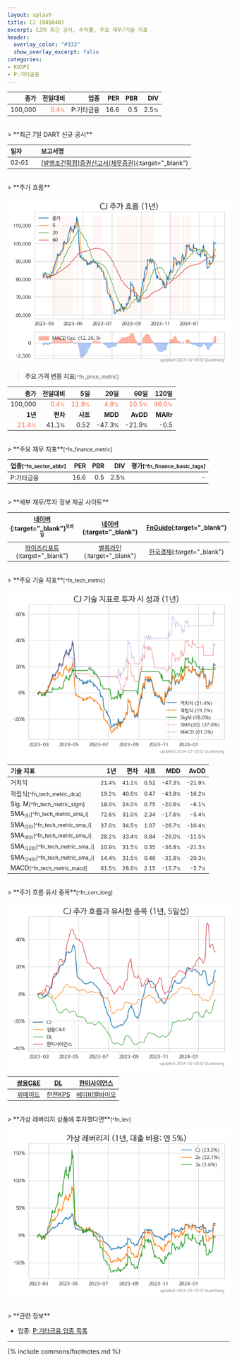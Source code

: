 ```yaml
---
layout: splash
title: CJ (001040)
excerpt: CJ의 최근 공시, 수익률, 주요 재무/기술 지표
header:
  overlay_color: "#333"
  show_overlay_excerpt: false
categories:
- KOSPI
- P:기타금융
---
```


| **종가** | **전일대비** | **업종** | **PER** | **PBR** | **DIV** |
| -------: | -----------: | -------: | ------: | ------: | ------: |
| 100,000 | <span style="color: tomato">0.4<small>%</small></span> | P:기타금융 | 16.6 | 0.5 | 2.5<small>%</small> |

<!-- more -->

<br>
> **최근 7일 DART 신규 공시**<a id="dart"></a>

| **일자** |      | **보고서명** |
| :------- | :--- | :----------- |
| 02&#x2011;01 | | [[발행조건확정]증권신고서(채무증권)](https://dart.fss.or.kr/dsaf001/main.do?rcpNo=20240201000545){:target="_blank"} |

<br>
> **주가 흐름**<a id="price"></a>

![001040](/stock/images/001040.png)

> **주요 가격 변동 지표**<small>[^fn_price_metric]</small>

| **종가** | **전일대비** | **5일** | **20일** | **60일** | **120일** |
| -------: | -----------: | ------: | -------: | -------: | --------: |
| 100,000 | <span style="color: tomato">0.4<small>%</small></span> | <span style="color: tomato">11.9<small>%</small></span> | <span style="color: tomato">4.8<small>%</small></span> | <span style="color: tomato">10.5<small>%</small></span> | <span style="color: tomato">46.0<small>%</small></span> |
| **1년** | **편차** | **샤프** | **MDD** | **AvDD** | **MARr** |
| <span style="color: tomato">21.4<small>%</small></span> | 41.1<small>%</small> | 0.52 | -47.3<small>%</small> | -21.9<small>%</small> | -0.5 |

<br>
> **주요 재무 지표**<small>[^fn_finance_metric]</small>

| **업종**<small>[^fn_sector_abbr]</small> | **PER** | **PBR** | **DIV** | **평가**<small>[^fn_finance_basic_tags]</small> |
| :--------------------------------------- | ------: | ------: | ------: | ----------------------------------------------: |
| P:기타금융 | 16.6 | 0.5 | 2.5<small>%</small> | - |

<br>
> **세부 재무/투자 정보 제공 사이트**

| [네이버](https://m.stock.naver.com/domestic/stock/001040/finance/summary){:target="_blank"}<sup><small>모바일</small></sup> | [네이버](https://finance.naver.com/item/coinfo.naver?code=001040){:target="_blank"} | [FnGuide](https://comp.fnguide.com/SVO2/ASP/SVD_Invest.asp?gicode=A001040&MenuYn=Y){:target="_blank"} |
| :---: | :---: | :---: |
| [와이즈리포트](https://comp.wisereport.co.kr/company/c1040001.aspx?cmp_cd=001040){:target="_blank"} | [밸류라인](https://www.valueline.co.kr/finance/summary/001040){:target="_blank"} | [한국경제](https://markets.hankyung.com/stock/001040/financial-summary){:target="_blank"} |

<br>
> **주요 기술 지표**<small>[^fn_tech_metric]</small>


![001040](/stock/images/001040_tech.png)

| **기술 지표** | **1년** | **편차** | **샤프** | **MDD** | **AvDD** |
| :------------ | ------: | -----------: | -------: | ------: | -------: |
| 거치식 | <small>21.4<small>%</small></small> | <small>41.1<small>%</small></small> | <small>0.52</small> | <small>-47.3<small>%</small></small> | <small>-21.9<small>%</small></small> |
| 적립식<small>[^fn_tech_metric_dca]</small> | <small>19.2<small>%</small></small> | <small>40.6<small>%</small></small> | <small>0.47</small> | <small>-43.8<small>%</small></small> | <small>-16.2<small>%</small></small> |
| Sig. M<small>[^fn_tech_metric_sigm]</small> | <small>18.0<small>%</small></small> | <small>24.0<small>%</small></small> | <small>0.75</small> | <small>-20.6<small>%</small></small> | <small>-6.1<small>%</small></small> |
| SMA<small><sub>(5)</sub></small><small>[^fn_tech_metric_sma_i]</small> | <small>72.6<small>%</small></small> | <small>31.0<small>%</small></small> | <small>2.34</small> | <small>-17.6<small>%</small></small> | <small>-5.4<small>%</small></small> |
| SMA<small><sub>(20)</sub></small><small>[^fn_tech_metric_sma_i]</small> | <small>37.0<small>%</small></small> | <small>34.5<small>%</small></small> | <small>1.07</small> | <small>-26.7<small>%</small></small> | <small>-10.4<small>%</small></small> |
| SMA<small><sub>(60)</sub></small><small>[^fn_tech_metric_sma_i]</small> | <small>28.2<small>%</small></small> | <small>33.4<small>%</small></small> | <small>0.84</small> | <small>-26.0<small>%</small></small> | <small>-11.5<small>%</small></small> |
| SMA<small><sub>(120)</sub></small><small>[^fn_tech_metric_sma_i]</small> | <small>10.9<small>%</small></small> | <small>31.5<small>%</small></small> | <small>0.35</small> | <small>-36.8<small>%</small></small> | <small>-21.3<small>%</small></small> |
| SMA<small><sub>(240)</sub></small><small>[^fn_tech_metric_sma_i]</small> | <small>14.4<small>%</small></small> | <small>31.5<small>%</small></small> | <small>0.46</small> | <small>-31.8<small>%</small></small> | <small>-20.3<small>%</small></small> |
| MACD<small>[^fn_tech_metric_macd]</small> | <small>61.5<small>%</small></small> | <small>28.6<small>%</small></small> | <small>2.15</small> | <small>-15.7<small>%</small></small> | <small>-5.7<small>%</small></small> |

<br>
> **주가 흐름 유사 종목**<a id="corr"></a><small>[^fn_corr_long]</small>

![001040](/stock/images/001040_corr.png)

|       | [쌍용C&E](/003410/) | [DL](/000210/) | [한미사이언스](/008930/) |
| :---: | :------------------------------------: | :------------------------------------: | :------------------------------------: |
|       | [위메이드](/112040/) | [한전KPS](/051600/) | [에이비엘바이오](/298380/) |

<br>
> **가상 레버리지 상품에 투자했다면**<a id="2x"></a><small>[^fn_lev]</small>

![001040](/stock/images/001040_2x.png)

<br>
> **관련 정보**

- 업종: [P:기타금융 업종 목록](/stats/sector/kospi_업종_기타금융_종목/)

---
{% include commons/footnotes.md %}